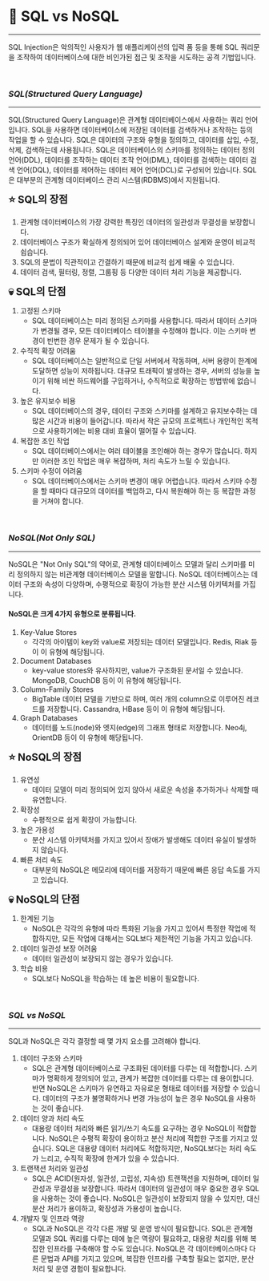 # 🎯 SQL vs NoSQL
- - -
SQL Injection은 악의적인 사용자가 웹 애플리케이션의 입력 폼 등을 통해 SQL 쿼리문을 조작하여 데이터베이스에 대한 비인가된 접근 및 조작을 시도하는 공격 기법입니다.

<br>

### **_SQL(Structured Query Language)_**
- - -
SQL(Structured Query Language)은 관계형 데이터베이스에서 사용하는 쿼리 언어입니다. 
SQL을 사용하면 데이터베이스에 저장된 데이터를 검색하거나 조작하는 등의 작업을 할 수 있습니다. 
SQL은 데이터의 구조와 유형을 정의하고, 데이터를 삽입, 수정, 삭제, 검색하는데 사용됩니다. 
SQL은 데이터베이스의 스키마를 정의하는 데이터 정의 언어(DDL), 데이터를 조작하는 데이터 조작 언어(DML), 데이터를 검색하는 데이터 검색 언어(DQL), 데이터를 제어하는 데이터 제어 언어(DCL)로 구성되어 있습니다. 
SQL은 대부분의 관계형 데이터베이스 관리 시스템(RDBMS)에서 지원됩니다. <br>

<span style="font-size: 20px">**⭐️ SQL의 장점**</span> <br>

1.  관계형 데이터베이스의 가장 강력한 특징인 데이터의 일관성과 무결성을 보장합니다.
2.  데이터베이스 구조가 확실하게 정의되어 있어 데이터베이스 설계와 운영이 비교적 쉽습니다.
3.  SQL의 문법이 직관적이고 간결하기 때문에 비교적 쉽게 배울 수 있습니다.
4.  데이터 검색, 필터링, 정렬, 그룹핑 등 다양한 데이터 처리 기능을 제공합니다.

<span style="font-size: 20px">**💀️ SQL의 단점**</span> <br>
1. 고정된 스키마
   * SQL 데이터베이스는 미리 정의된 스키마를 사용합니다. 따라서 데이터 스키마가 변경될 경우, 모든 데이터베이스 테이블을 수정해야 합니다. 이는 스키마 변경이 빈번한 경우 문제가 될 수 있습니다.
2. 수직적 확장 어려움
   * SQL 데이터베이스는 일반적으로 단일 서버에서 작동하며, 서버 용량이 한계에 도달하면 성능이 저하됩니다. 대규모 트래픽이 발생하는 경우, 서버의 성능을 높이기 위해 비싼 하드웨어를 구입하거나, 수직적으로 확장하는 방법밖에 없습니다.
3. 높은 유지보수 비용
   * SQL 데이터베이스의 경우, 데이터 구조와 스키마를 설계하고 유지보수하는 데 많은 시간과 비용이 들어갑니다. 따라서 작은 규모의 프로젝트나 개인적인 목적으로 사용하기에는 비용 대비 효율이 떨어질 수 있습니다.
4. 복잡한 조인 작업
   * SQL 데이터베이스에서는 여러 테이블을 조인해야 하는 경우가 많습니다. 하지만 이러한 조인 작업은 매우 복잡하며, 처리 속도가 느릴 수 있습니다.
5. 스키마 수정이 어려움
   * SQL 데이터베이스에서는 스키마 변경이 매우 어렵습니다. 따라서 스키마 수정을 할 때마다 대규모의 데이터를 백업하고, 다시 복원해야 하는 등 복잡한 과정을 거쳐야 합니다.

<br>

### **_NoSQL(Not Only SQL)_**
- - -
NoSQL은 "Not Only SQL"의 약어로, 관계형 데이터베이스 모델과 달리 스키마를 미리 정의하지 않는 비관계형 데이터베이스 모델을 말합니다. 
NoSQL 데이터베이스는 데이터 구조와 속성이 다양하며, 수평적으로 확장이 가능한 분산 시스템 아키텍처를 가집니다.

#### NoSQL은 크게 4가지 유형으로 분류됩니다.

1. Key-Value Stores
   * 각각의 아이템이 key와 value로 저장되는 데이터 모델입니다. Redis, Riak 등이 이 유형에 해당됩니다.
2. Document Databases
   * key-value stores와 유사하지만, value가 구조화된 문서일 수 있습니다. MongoDB, CouchDB 등이 이 유형에 해당됩니다.
3. Column-Family Stores
   * BigTable 데이터 모델을 기반으로 하며, 여러 개의 column으로 이루어진 레코드를 저장합니다. Cassandra, HBase 등이 이 유형에 해당됩니다.
4. Graph Databases
   * 데이터를 노드(node)와 엣지(edge)의 그래프 형태로 저장합니다. Neo4j, OrientDB 등이 이 유형에 해당됩니다.


<span style="font-size: 20px">**⭐️ NoSQL의 장점**</span> <br>

1. 유연성
   * 데이터 모델이 미리 정의되어 있지 않아서 새로운 속성을 추가하거나 삭제할 때 유연합니다.
2. 확장성
   * 수평적으로 쉽게 확장이 가능합니다.
3. 높은 가용성
   * 분산 시스템 아키텍처를 가지고 있어서 장애가 발생해도 데이터 유실이 발생하지 않습니다.
4. 빠른 처리 속도
   * 대부분의 NoSQL은 메모리에 데이터를 저장하기 때문에 빠른 응답 속도를 가지고 있습니다.


<span style="font-size: 20px">**💀️ NoSQL의 단점**</span> <br>

1. 한계된 기능
   * NoSQL은 각각의 유형에 따라 특화된 기능을 가지고 있어서 특정한 작업에 적합하지만, 모든 작업에 대해서는 SQL보다 제한적인 기능을 가지고 있습니다.
2. 데이터 일관성 보장 어려움
   * 데이터 일관성이 보장되지 않는 경우가 있습니다.
3. 학습 비용
   * SQL보다 NoSQL을 학습하는 데 높은 비용이 필요합니다.

<br>

### **_SQL vs NoSQL_**
- - -

SQL과 NoSQL은 각각 결정할 때 몇 가지 요소를 고려해야 합니다.

1. 데이터 구조와 스키마
   * SQL은 관계형 데이터베이스로 구조화된 데이터를 다루는 데 적합합니다. 스키마가 명확하게 정의되어 있고, 관계가 복잡한 데이터를 다루는 데 용이합니다. 반면 NoSQL은 스키마가 유연하고 자유로운 형태로 데이터를 저장할 수 있습니다. 데이터의 구조가 불명확하거나 변경 가능성이 높은 경우 NoSQL을 사용하는 것이 좋습니다.
2. 데이터 양과 처리 속도
   * 대용량 데이터 처리와 빠른 읽기/쓰기 속도를 요구하는 경우 NoSQL이 적합합니다. NoSQL은 수평적 확장이 용이하고 분산 처리에 적합한 구조를 가지고 있습니다. SQL은 대용량 데이터 처리에도 적합하지만, NoSQL보다는 처리 속도가 느리고, 수직적 확장에 한계가 있을 수 있습니다.
3. 트랜잭션 처리와 일관성
   * SQL은 ACID(원자성, 일관성, 고립성, 지속성) 트랜잭션을 지원하며, 데이터 일관성과 무결성을 보장합니다. 따라서 데이터의 일관성이 매우 중요한 경우 SQL을 사용하는 것이 좋습니다. NoSQL은 일관성이 보장되지 않을 수 있지만, 대신 분산 처리가 용이하고, 확장성과 가용성이 높습니다.
4. 개발자 및 인프라 역량
   * SQL과 NoSQL은 각각 다른 개발 및 운영 방식이 필요합니다. SQL은 관계형 모델과 SQL 쿼리를 다루는 데에 높은 역량이 필요하고, 대용량 처리를 위해 복잡한 인프라를 구축해야 할 수도 있습니다. NoSQL은 각 데이터베이스마다 다른 문법과 API를 가지고 있으며, 복잡한 인프라를 구축할 필요는 없지만, 분산 처리 및 운영 경험이 필요합니다.